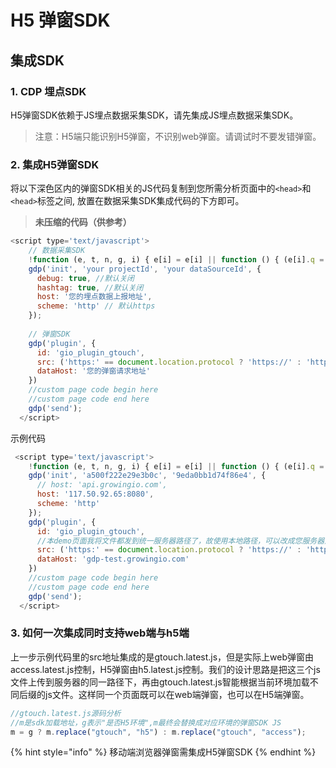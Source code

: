 # H5 弹窗SDK

## 集成SDK

### 1. CDP 埋点SDK

H5弹窗SDK依赖于JS埋点数据采集SDK，请先集成JS埋点数据采集SDK。

> 注意：H5端只能识别H5弹窗，不识别web弹窗。请调试时不要发错弹窗。

### 2. 集成H5弹窗SDK

将以下深色区内的弹窗SDK相关的JS代码复制到您所需分析页面中的`<head>`和`<head>`标签之间, 放置在数据采集SDK集成代码的下方即可。

> **未压缩的代码（供参考）**

```javascript
<script type='text/javascript'>
    // 数据采集SDK
    !function (e, t, n, g, i) { e[i] = e[i] || function () { (e[i].q = e[i].q || []).push(arguments) }, n = t.createElement("script"), tag = t.getElementsByTagName("script")[0], n.async = 1, n.src = g, tag.parentNode.insertBefore(n, tag) }(window, document, "script", "JS数据采集SDK加载地址", "gdp");
    gdp('init', 'your projectId', 'your dataSourceId', {
      debug: true, //默认关闭
      hashtag: true, //默认关闭
      host: '您的埋点数据上报地址',
      scheme: 'http' // 默认https
    });
    
    // 弹窗SDK
    gdp('plugin', {
      id: 'gio_plugin_gtouch',
      src: ('https:' == document.location.protocol ? 'https://' : 'http://') + "JS弹窗SDK加载地址,后缀为xxx/gtouch.js",
      dataHost: '您的弹窗请求地址'
    })
    //custom page code begin here
    //custom page code end here
    gdp('send');
  </script>
```

示例代码

```javascript
 <script type='text/javascript'>
    !function (e, t, n, g, i) { e[i] = e[i] || function () { (e[i].q = e[i].q || []).push(arguments) }, n = t.createElement("script"), tag = t.getElementsByTagName("script")[0], n.async = 1, n.src = g, tag.parentNode.insertBefore(n, tag) }(window, document, "script", "https://assets.giocdn.com/cdp-release/1.0/gio-test.js", "gdp");
    gdp('init', 'a500f222e29e3b0c', '9eda0bb1d74f86e4', {
      // host: 'api.growingio.com',
      host: '117.50.92.65:8080',
      scheme: 'http'
    });
    gdp('plugin', {
      id: 'gio_plugin_gtouch',
      //本demo页面我将文件都发到统一服务器路径了，故使用本地路径，可以改成您服务器对应的IP。
      src: ('https:' == document.location.protocol ? 'https://' : 'http://') + window.location.host + "/push/cdp/gtouch.latest.js",
      dataHost: 'gdp-test.growingio.com'
    })
    //custom page code begin here
    //custom page code end here
    gdp('send');
  </script>
```

### 3. 如何一次集成同时支持web端与h5端

上一步示例代码里的src地址集成的是gtouch.latest.js，但是实际上web弹窗由access.latest.js控制，H5弹窗由h5.latest.js控制。我们的设计思路是把这三个js文件上传到服务器的同一路径下，再由gtouch.latest.js智能根据当前环境加载不同后缀的js文件。这样同一个页面既可以在web端弹窗，也可以在H5端弹窗。

```javascript
//gtouch.latest.js源码分析
//m是sdk加载地址，g表示"是否H5环境",m最终会替换成对应环境的弹窗SDK JS
m = g ? m.replace("gtouch", "h5") : m.replace("gtouch", "access");
```



{% hint style="info" %}
移动端浏览器弹窗需集成H5弹窗SDK
{% endhint %}





